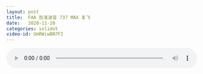 ```yaml
---
layout: post
title:  FAA 批准波音 737 MAX 复飞
date:   2020-11-20
categories: solidot
video-id: UmRWiwBN7FI
---
```


<audio id="youtube" style="width: 100%;" video-id="UmRWiwBN7FI" controls></audio>

<script async type="text/javascript" src="/audio.js"></script>

